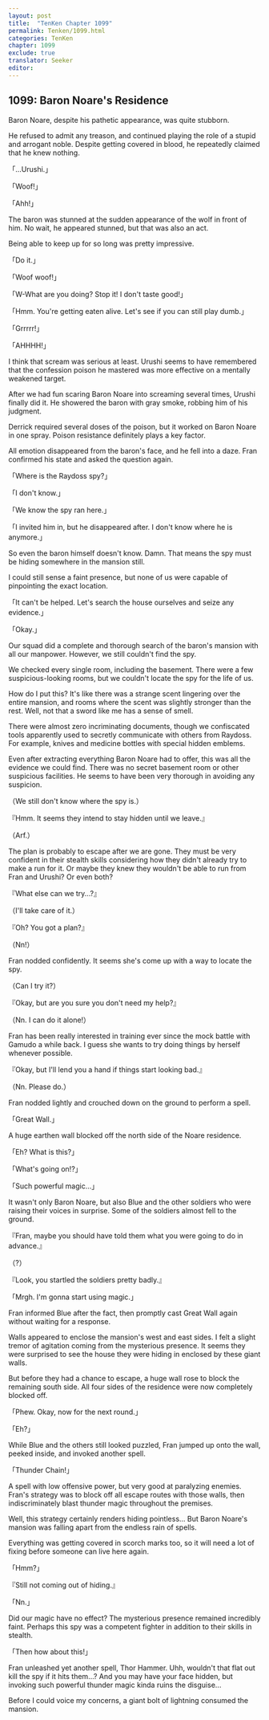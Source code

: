 ```yaml
---
layout: post
title:  "TenKen Chapter 1099"
permalink: Tenken/1099.html
categories: TenKen
chapter: 1099
exclude: true
translator: Seeker
editor: 
---
```

<h2>1099: Baron Noare's Residence</h2>

Baron Noare, despite his pathetic appearance, was quite stubborn.

He refused to admit any treason, and continued playing the role of a stupid and arrogant noble. Despite getting covered in blood, he repeatedly claimed that he knew nothing.

「...Urushi.」

「Woof!」

「Ahh!」

The baron was stunned at the sudden appearance of the wolf in front of him. No wait, he appeared stunned, but that was also an act.

Being able to keep up for so long was pretty impressive.

「Do it.」

「Woof woof!」

「W-What are you doing? Stop it! I don't taste good!」

「Hmm. You're getting eaten alive. Let's see if you can still play dumb.」

「Grrrrr!」

「AHHHH!」

I think that scream was serious at least. Urushi seems to have remembered that the confession poison he mastered was more effective on a mentally weakened target.

After we had fun scaring Baron Noare into screaming several times, Urushi finally did it. He showered the baron with gray smoke, robbing him of his judgment.

Derrick required several doses of the poison, but it worked on Baron Noare in one spray. Poison resistance definitely plays a key factor.

All emotion disappeared from the baron's face, and he fell into a daze. Fran confirmed his state and asked the question again.

「Where is the Raydoss spy?」

「I don't know.」

「We know the spy ran here.」

「I invited him in, but he disappeared after. I don't know where he is anymore.」

So even the baron himself doesn't know. Damn. That means the spy must be hiding somewhere in the mansion still.

I could still sense a faint presence, but none of us were capable of pinpointing the exact location.

「It can't be helped. Let's search the house ourselves and seize any evidence.」

「Okay.」

Our squad did a complete and thorough search of the baron's mansion with all our manpower. However, we still couldn't find the spy.

We checked every single room, including the basement. There were a few suspicious-looking rooms, but we couldn't locate the spy for the life of us.

How do I put this? It's like there was a strange scent lingering over the entire mansion, and rooms where the scent was slightly stronger than the rest. Well, not that a sword like me has a sense of smell.

There were almost zero incriminating documents, though we confiscated tools apparently used to secretly communicate with others from Raydoss. For example, knives and medicine bottles with special hidden emblems.

Even after extracting everything Baron Noare had to offer, this was all the evidence we could find. There was no secret basement room or other suspicious facilities. He seems to have been very thorough in avoiding any suspicion.

（We still don't know where the spy is.）

『Hmm. It seems they intend to stay hidden until we leave.』

（Arf.）

The plan is probably to escape after we are gone. They must be very confident in their stealth skills considering how they didn't already try to make a run for it. Or maybe they knew they wouldn't be able to run from Fran and Urushi? Or even both?

『What else can we try...?』

（I'll take care of it.）

『Oh? You got a plan?』

（Nn!）

Fran nodded confidently. It seems she's come up with a way to locate the spy.

（Can I try it?）

『Okay, but are you sure you don't need my help?』

（Nn. I can do it alone!）

Fran has been really interested in training ever since the mock battle with Gamudo a while back. I guess she wants to try doing things by herself whenever possible.

『Okay, but I'll lend you a hand if things start looking bad.』

（Nn. Please do.）

Fran nodded lightly and crouched down on the ground to perform a spell.

「Great Wall.」

A huge earthen wall blocked off the north side of the Noare residence.

「Eh? What is this?」

「What's going on!?」

「Such powerful magic...」

It wasn't only Baron Noare, but also Blue and the other soldiers who were raising their voices in surprise. Some of the soldiers almost fell to the ground.

『Fran, maybe you should have told them what you were going to do in advance.』

（?）

『Look, you startled the soldiers pretty badly.』

「Mrgh. I'm gonna start using magic.」

Fran informed Blue after the fact, then promptly cast Great Wall again without waiting for a response.

Walls appeared to enclose the mansion's west and east sides. I felt a slight tremor of agitation coming from the mysterious presence. It seems they were surprised to see the house they were hiding in enclosed by these giant walls.

But before they had a chance to escape, a huge wall rose to block the remaining south side. All four sides of the residence were now completely blocked off.

「Phew. Okay, now for the next round.」

「Eh?」

While Blue and the others still looked puzzled, Fran jumped up onto the wall, peeked inside, and invoked another spell.

「Thunder Chain!」

A spell with low offensive power, but very good at paralyzing enemies. Fran's strategy was to block off all escape routes with those walls, then indiscriminately blast thunder magic throughout the premises.

Well, this strategy certainly renders hiding pointless... But Baron Noare's mansion was falling apart from the endless rain of spells.

Everything was getting covered in scorch marks too, so it will need a lot of fixing before someone can live here again.

「Hmm?」

『Still not coming out of hiding.』

「Nn.」

Did our magic have no effect? The mysterious presence remained incredibly faint. Perhaps this spy was a competent fighter in addition to their skills in stealth.

「Then how about this!」

Fran unleashed yet another spell, Thor Hammer. Uhh, wouldn't that flat out kill the spy if it hits them...? And you may have your face hidden, but invoking such powerful thunder magic kinda ruins the disguise...

Before I could voice my concerns, a giant bolt of lightning consumed the mansion.



